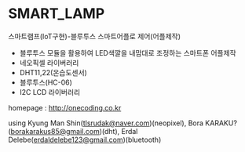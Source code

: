 # SMART_LAMP
스마트램프(IoT구현)-블루투스 스마트어플로 제어(어플제작)
- 블루투스 모듈을 활용하여 LED색깔을 내맘대로 조정하는 스마트폰 어플제작
- 네오픽셀 라이버러리
- DHT11,22(온습도센서)
- 블루투스(HC-06)
- I2C LCD 라이버러리

homepage : http://onecoding.co.kr

using Kyung Man Shin(tlsrudak@naver.com)(neopixel), Bora KARAKU?(borakarakus85@gmail.com)(dht), 
Erdal Delebe(erdaldelebe123@gmail.com)(bluetooth)
